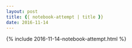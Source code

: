 ```yaml
---
layout: post
title: {{ notebook-attempt | title }}
date: 2016-11-14
---
```


{% include 2016-11-14-notebook-attempt.html %}